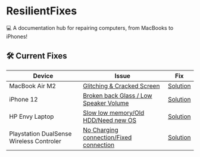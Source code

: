 # ResilientFixes  
💻 A documentation hub for repairing computers, from MacBooks to iPhones!  

## 🛠️ Current Fixes  
| Device       | Issue                           | Fix                           |  
|--------------|---------------------------------|-------------------------------|  
| MacBook Air M2 | [Glitching & Cracked Screen](MacBook_Air_M2/ISSUE.md) | [Solution](MacBook_Air_M2/FIX.md) |  
| iPhone 12    | [Broken back Glass / Low Speaker Volume](Iphone_12/ISSUE.md) | [Solution](Iphone_12/Fix.md) |  
| HP Envy Laptop | [Slow low memory/Old HDD/Need new OS](HP%20X360%20W6-150dx/ISSUE.md) | [Solution](iPhone_11/FIX.md) |  
| Playstation DualSense Wireless Controler | [No Charging connection/Fixed connection]() | [Solution]() |  

